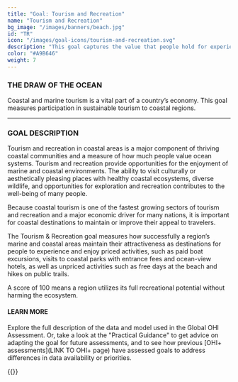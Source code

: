 ```yaml
---
title: "Goal: Tourism and Recreation"
name: "Tourism and Recreation"
bg_image: "/images/banners/beach.jpg"
id: "TR"
icon: "/images/goal-icons/tourism-and-recreation.svg"
description: "This goal captures the value that people hold for experiencing and enjoying coastal areas. A score of 100 means a region utilizes its full recreational potential without harming the ecosystem."
color: "#A9B646"
weight: 7
---
```

### THE DRAW OF THE OCEAN
Coastal and marine tourism is a vital part of a country’s economy. This goal measures participation in sustainable tourism to coastal regions. 

----

### GOAL DESCRIPTION

Tourism and recreation in coastal areas is a major component of thriving coastal communities and a measure of how much people value ocean systems. Tourism and recreation provide opportunities for the enjoyment of marine and coastal environments.  The ability to visit culturally or aesthetically pleasing places with healthy coastal ecosystems, diverse wildlife, and opportunities for exploration and recreation contributes to the well-being of many people. 

Because coastal tourism is one of the fastest growing sectors of tourism and recreation and a major economic driver for many nations, it is important for coastal destinations to maintain or improve their appeal to travelers.

The Tourism & Recreation goal measures how successfully a region’s marine and coastal areas maintain their attractiveness as destinations for people to experience and enjoy priced activities, such as paid boat excursions, visits to coastal parks with entrance fees and ocean-view hotels, as well as unpriced activities such as free days at the beach and hikes on public trails.  

A score of 100 means a region utilizes its full recreational potential without harming the ecosystem.

#### LEARN MORE
Explore the full description of the data and model used in the Global OHI Assessment. Or, take a look at the "Practical Guidance" to get advice on adapting the goal for future assessments, and to see how previous [OHI+ assessments](LINK TO OHI+ page) have assessed goals to address differences in data availability or priorities.

{{<buttons left_text="OHI Model" left_link="https://ohi-science.org/ohiprep_v2020/globalprep/methods_doc/v2020/Supplement.html#610_tourism_and_recreation" right_text="Practical Guidance" right_link="" left_icon="/images/misc/microscope-icon.svg" right_icon="/images/misc/directions-icon.svg">}}

